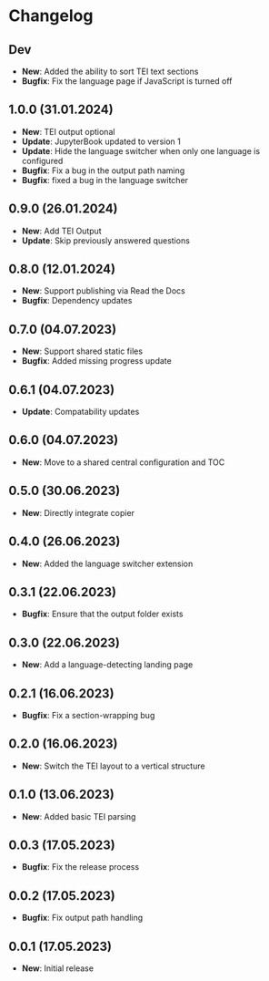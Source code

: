 # Changelog

## Dev

* **New**: Added the ability to sort TEI text sections
* **Bugfix**: Fix the language page if JavaScript is turned off

## 1.0.0 (31.01.2024)

* **New**: TEI output optional
* **Update**: JupyterBook updated to version 1
* **Update**: Hide the language switcher when only one language is configured
* **Bugfix**: Fix a bug in the output path naming
* **Bugfix**: fixed a bug in the language switcher

## 0.9.0 (26.01.2024)

* **New**: Add TEI Output
* **Update**: Skip previously answered questions

## 0.8.0 (12.01.2024)

* **New**: Support publishing via Read the Docs
* **Bugfix**: Dependency updates

## 0.7.0 (04.07.2023)

* **New**: Support shared static files
* **Bugfix**: Added missing progress update

## 0.6.1 (04.07.2023)

* **Update**: Compatability updates

## 0.6.0 (04.07.2023)

* **New**: Move to a shared central configuration and TOC

## 0.5.0 (30.06.2023)

* **New**: Directly integrate copier

## 0.4.0 (26.06.2023)

* **New**: Added the language switcher extension

## 0.3.1 (22.06.2023)

* **Bugfix**: Ensure that the output folder exists

## 0.3.0 (22.06.2023)

* **New**: Add a language-detecting landing page

## 0.2.1 (16.06.2023)

* **Bugfix**: Fix a section-wrapping bug

## 0.2.0 (16.06.2023)

* **New**: Switch the TEI layout to a vertical structure

## 0.1.0 (13.06.2023)

* **New**: Added basic TEI parsing

## 0.0.3 (17.05.2023)

* **Bugfix**: Fix the release process

## 0.0.2 (17.05.2023)

* **Bugfix**: Fix output path handling

## 0.0.1 (17.05.2023)

* **New**: Initial release
